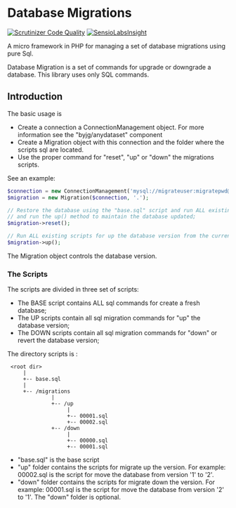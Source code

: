 # Database Migrations
[![Scrutinizer Code Quality](https://scrutinizer-ci.com/g/byjg/migration/badges/quality-score.png?b=master)](https://scrutinizer-ci.com/g/byjg/migration/?branch=master)
[![SensioLabsInsight](https://insight.sensiolabs.com/projects/571cb412-7018-4938-a4e5-0f9ce44956d7/mini.png)](https://insight.sensiolabs.com/projects/571cb412-7018-4938-a4e5-0f9ce44956d7)

A micro framework in PHP for managing a set of database migrations using pure Sql.

Database Migration is a set of commands for upgrade or downgrade a database.
This library uses only SQL commands.

## Introduction

The basic usage is 

- Create a connection a ConnectionManagement object. For more information see the "byjg/anydataset" component
- Create a Migration object with this connection and the folder where the scripts sql are located. 
- Use the proper command for "reset", "up" or "down" the migrations scripts. 

See an example:

```php
$connection = new ConnectionManagement('mysql://migrateuser:migratepwd@localhost/migratedatabase');
$migration = new Migration($connection, '.');

// Restore the database using the "base.sql" script and run ALL existing scripts for up the database version
// and run the up() method to maintain the database updated;
$migration->reset();

// Run ALL existing scripts for up the database version from the current version to the last version; 
$migration->up();
```

The Migration object controls the database version.  

### The Scripts

The scripts are divided in three set of scripts:

- The BASE script contains ALL sql commands for create a fresh database; 
- The UP scripts contain all sql migration commands for "up" the database version;
- The DOWN scripts contain all sql migration commands for "down" or revert the database version;

The directory scripts is :

```
 <root dir>
     |
     +-- base.sql
     |
     +-- /migrations
              |
              +-- /up
                   |
                   +-- 00001.sql
                   +-- 00002.sql
              +-- /down
                   |
                   +-- 00000.sql
                   +-- 00001.sql
``` 

- "base.sql" is the base script
- "up" folder contains the scripts for migrate up the version. 
For example: 00002.sql is the script for move the database from version '1' to '2'.
- "down" folder contains the scripts for migrate down the version. 
For example: 00001.sql is the script for move the database from version '2' to '1'.
The "down" folder is optional. 



